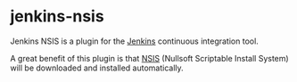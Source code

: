 jenkins-nsis
============

Jenkins NSIS is a plugin for the [Jenkins](http://jenkins-ci.org/) continuous integration tool.

A great benefit of this plugin is that [NSIS](http://nsis.sourceforge.net/Main_Page) (Nullsoft Scriptable Install System) will be downloaded and installed automatically.

